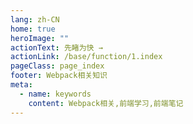 ```yaml
---
lang: zh-CN
home: true
heroImage: ""
actionText: 先睹为快 →
actionLink: /base/function/1.index
pageClass: page_index
footer: Webpack相关知识
meta:
  - name: keywords
    content: Webpack相关,前端学习,前端笔记
---
```


<template>
  <div class="cont">
    <div id="large-header" class="large-header"></div>
    <div class="features">
      <div class="feature">
        <h2>Webpack基础知识</h2> 
        <p>掌握Webpack基础功能、常见配置、对plugin和loader的了解、相关性能优化配置</p>
      </div>
      <div class="feature">
        <h2>Webpack高级知识</h2> 
        <p>掌握Webpack基础原理，深层次理解loader、plugin、tapable原理，能实现一个简易的webpack</p>
      </div>`
      <div class="feature">
        <h2>Webpack源码知识</h2> 
        <p>深入解析Webpack-cli、以及Webpack原理</p>
      </div>
    </div>
  </div>
</template>
